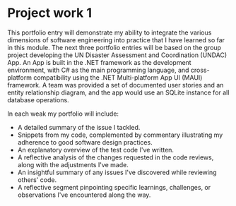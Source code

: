 # Project work 1
This portfolio entry will demonstrate my ability to integrate the various dimensions of software engineering into practice that I have learned so far in this module. The next three portfolio entries will be based on the group project developing the UN Disaster Assessment and Coordination (UNDAC) App.
An App is built in the .NET framework as the development environment, with C# as the main programming language, and cross-platform compatibility using the .NET Multi-platform App UI (MAUI) framework.
A team was provided a set of documented user stories and an entity relationship diagram, and the app would use an SQLite instance for all database operations.

In each weak my portfolio will include:
* A detailed summary of the issue I tackled.
* Snippets from my code, complemented by commentary illustrating my adherence to good software design practices.
* An explanatory overview of the test code I've written.
* A reflective analysis of the changes requested in the code reviews, along with the adjustments I've made.
* An insightful summary of any issues I've discovered while reviewing others' code.
* A reflective segment pinpointing specific learnings, challenges, or observations I've encountered along the way.


